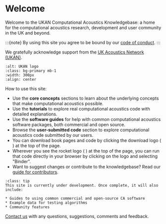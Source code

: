 # Welcome 

Welcome to the UKAN Computational Acoustics Knowledgebase: a home for the computational acoustics research, development and user community in the UK and beyond.

:::{note}
By using this site you agree to be bound by our [code of conduct](about/code-of-conduct).
:::

We gratefully acknowledge support from the <a href="https://acoustics.ac.uk/" alt="UKAN website">UK Acoustics Network (UKAN)</a>.

```{image} ukan_logo.png
:alt: UKAN logo
:class: bg-primary mb-1
:width: 300px
:align: center
```


How to use this site:

- Use the **core concepts** sections to learn about the underlying concepts that make computational acoustics possible.
- Use the **tutorials** to explore real computational acoustics code with detailed explanations. 
- Use the **software guides** for help with common computational acoustics software packages, both commercial and open source.
- Browse the **user-submitted code** section to explore computational acoustics code submitted by our users.
- You can download book pages and code by clicking the download logo ( <i class="fas fa-download"></i> ) at the top of the page.
- Wherever you see the rocket logo ( <i class="fas fa-rocket"></i> ) at the top of the page, you can run that code directly in your browser by clicking on the logo and selecting "Binder".
- Want to suggest changes or contribute to the knowledgebase? Read our [guide for contributors](about/contribution-guide).

```{admonition} More content to follow!
:class: tip
This site is currently under development. Once complete, it will also include:

* Guides to using common commercial and open-source CA software
* Example data for testing algorithms
* Community features

```

[Contact us](mailto:ukan.ca.knowledgebase@gmail.com) with any questions, suggestions, comments and feedback.
